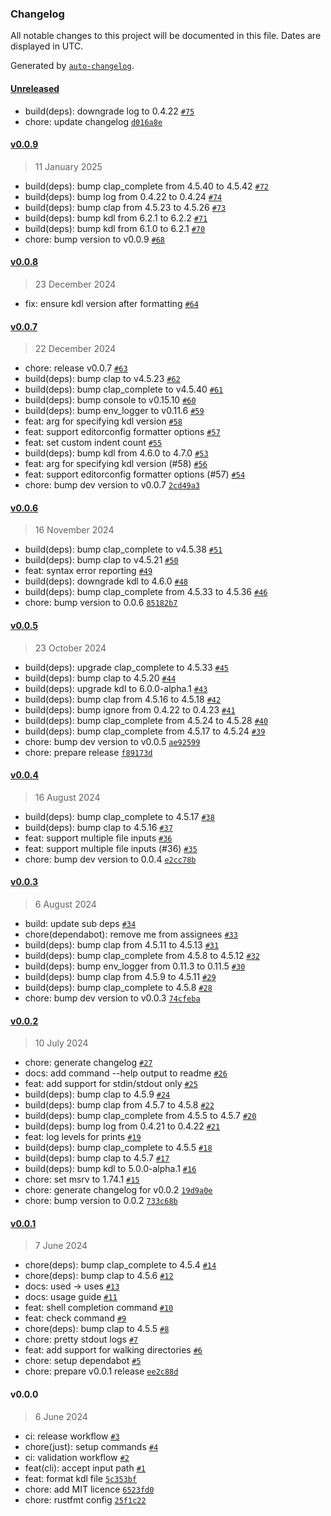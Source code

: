 ### Changelog

All notable changes to this project will be documented in this file. Dates are displayed in UTC.

Generated by [`auto-changelog`](https://github.com/CookPete/auto-changelog).

#### [Unreleased](https://github.com/hougesen/kdlfmt/compare/v0.0.9...HEAD)

- build(deps): downgrade log to 0.4.22 [`#75`](https://github.com/hougesen/kdlfmt/pull/75)
- chore: update changelog [`d016a8e`](https://github.com/hougesen/kdlfmt/commit/d016a8e5b0bd91e087d9f124bea162da2ae6ad00)

#### [v0.0.9](https://github.com/hougesen/kdlfmt/compare/v0.0.8...v0.0.9)

> 11 January 2025

- build(deps): bump clap_complete from 4.5.40 to 4.5.42 [`#72`](https://github.com/hougesen/kdlfmt/pull/72)
- build(deps): bump log from 0.4.22 to 0.4.24 [`#74`](https://github.com/hougesen/kdlfmt/pull/74)
- build(deps): bump clap from 4.5.23 to 4.5.26 [`#73`](https://github.com/hougesen/kdlfmt/pull/73)
- build(deps): bump kdl from 6.2.1 to 6.2.2 [`#71`](https://github.com/hougesen/kdlfmt/pull/71)
- build(deps): bump kdl from 6.1.0 to 6.2.1 [`#70`](https://github.com/hougesen/kdlfmt/pull/70)
- chore: bump version to v0.0.9 [`#68`](https://github.com/hougesen/kdlfmt/pull/68)

#### [v0.0.8](https://github.com/hougesen/kdlfmt/compare/v0.0.7...v0.0.8)

> 23 December 2024

- fix: ensure kdl version after formatting [`#64`](https://github.com/hougesen/kdlfmt/pull/64)

#### [v0.0.7](https://github.com/hougesen/kdlfmt/compare/v0.0.6...v0.0.7)

> 22 December 2024

- chore: release v0.0.7 [`#63`](https://github.com/hougesen/kdlfmt/pull/63)
- build(deps): bump clap to v4.5.23 [`#62`](https://github.com/hougesen/kdlfmt/pull/62)
- build(deps): bump clap_complete to v4.5.40 [`#61`](https://github.com/hougesen/kdlfmt/pull/61)
- build(deps): bump console to v0.15.10 [`#60`](https://github.com/hougesen/kdlfmt/pull/60)
- build(deps): bump env_logger to v0.11.6 [`#59`](https://github.com/hougesen/kdlfmt/pull/59)
- feat: arg for specifying kdl version [`#58`](https://github.com/hougesen/kdlfmt/pull/58)
- feat: support editorconfig formatter options [`#57`](https://github.com/hougesen/kdlfmt/pull/57)
- feat: set custom indent count [`#55`](https://github.com/hougesen/kdlfmt/pull/55)
- build(deps): bump kdl from 4.6.0 to 4.7.0 [`#53`](https://github.com/hougesen/kdlfmt/pull/53)
- feat: arg for specifying kdl version (#58) [`#56`](https://github.com/hougesen/kdlfmt/issues/56)
- feat: support editorconfig formatter options (#57) [`#54`](https://github.com/hougesen/kdlfmt/issues/54)
- chore: bump dev version to v0.0.7 [`2cd49a3`](https://github.com/hougesen/kdlfmt/commit/2cd49a3048b6203a98deeb14dad89888e9d149d7)

#### [v0.0.6](https://github.com/hougesen/kdlfmt/compare/v0.0.5...v0.0.6)

> 16 November 2024

- build(deps): bump clap_complete to v4.5.38 [`#51`](https://github.com/hougesen/kdlfmt/pull/51)
- build(deps): bump clap to v4.5.21 [`#50`](https://github.com/hougesen/kdlfmt/pull/50)
- feat: syntax error reporting [`#49`](https://github.com/hougesen/kdlfmt/pull/49)
- build(deps): downgrade kdl to 4.6.0 [`#48`](https://github.com/hougesen/kdlfmt/pull/48)
- build(deps): bump clap_complete from 4.5.33 to 4.5.36 [`#46`](https://github.com/hougesen/kdlfmt/pull/46)
- chore: bump version to 0.0.6 [`85182b7`](https://github.com/hougesen/kdlfmt/commit/85182b7fcf5f6fb15bb592d8299447de5d5073f2)

#### [v0.0.5](https://github.com/hougesen/kdlfmt/compare/v0.0.4...v0.0.5)

> 23 October 2024

- build(deps): upgrade clap_complete to 4.5.33 [`#45`](https://github.com/hougesen/kdlfmt/pull/45)
- build(deps): bump clap to 4.5.20 [`#44`](https://github.com/hougesen/kdlfmt/pull/44)
- build(deps): upgrade kdl to 6.0.0-alpha.1 [`#43`](https://github.com/hougesen/kdlfmt/pull/43)
- build(deps): bump clap from 4.5.16 to 4.5.18 [`#42`](https://github.com/hougesen/kdlfmt/pull/42)
- build(deps): bump ignore from 0.4.22 to 0.4.23 [`#41`](https://github.com/hougesen/kdlfmt/pull/41)
- build(deps): bump clap_complete from 4.5.24 to 4.5.28 [`#40`](https://github.com/hougesen/kdlfmt/pull/40)
- build(deps): bump clap_complete from 4.5.17 to 4.5.24 [`#39`](https://github.com/hougesen/kdlfmt/pull/39)
- chore: bump dev version to v0.0.5 [`ae92599`](https://github.com/hougesen/kdlfmt/commit/ae925995b573e620072dffa9c8e479f3fea21854)
- chore: prepare release [`f89173d`](https://github.com/hougesen/kdlfmt/commit/f89173d2a765e93a2414d7f3393d2794fa9e03dc)

#### [v0.0.4](https://github.com/hougesen/kdlfmt/compare/v0.0.3...v0.0.4)

> 16 August 2024

- build(deps): bump clap_complete to 4.5.17 [`#38`](https://github.com/hougesen/kdlfmt/pull/38)
- build(deps): bump clap to 4.5.16 [`#37`](https://github.com/hougesen/kdlfmt/pull/37)
- feat: support multiple file inputs [`#36`](https://github.com/hougesen/kdlfmt/pull/36)
- feat: support multiple file inputs (#36) [`#35`](https://github.com/hougesen/kdlfmt/issues/35)
- chore: bump dev version to 0.0.4 [`e2cc78b`](https://github.com/hougesen/kdlfmt/commit/e2cc78b2c9066b56414e7a8d06b9b3f321751790)

#### [v0.0.3](https://github.com/hougesen/kdlfmt/compare/v0.0.2...v0.0.3)

> 6 August 2024

- build: update sub deps [`#34`](https://github.com/hougesen/kdlfmt/pull/34)
- chore(dependabot): remove me from assignees [`#33`](https://github.com/hougesen/kdlfmt/pull/33)
- build(deps): bump clap from 4.5.11 to 4.5.13 [`#31`](https://github.com/hougesen/kdlfmt/pull/31)
- build(deps): bump clap_complete from 4.5.8 to 4.5.12 [`#32`](https://github.com/hougesen/kdlfmt/pull/32)
- build(deps): bump env_logger from 0.11.3 to 0.11.5 [`#30`](https://github.com/hougesen/kdlfmt/pull/30)
- build(deps): bump clap from 4.5.9 to 4.5.11 [`#29`](https://github.com/hougesen/kdlfmt/pull/29)
- build(deps): bump clap_complete to 4.5.8 [`#28`](https://github.com/hougesen/kdlfmt/pull/28)
- chore: bump dev version to v0.0.3 [`74cfeba`](https://github.com/hougesen/kdlfmt/commit/74cfeba2cb20697635a6bf5ba549bf3c492c37e1)

#### [v0.0.2](https://github.com/hougesen/kdlfmt/compare/v0.0.1...v0.0.2)

> 10 July 2024

- chore: generate changelog [`#27`](https://github.com/hougesen/kdlfmt/pull/27)
- docs: add command --help output to readme [`#26`](https://github.com/hougesen/kdlfmt/pull/26)
- feat: add support for stdin/stdout only [`#25`](https://github.com/hougesen/kdlfmt/pull/25)
- build(deps): bump clap to 4.5.9 [`#24`](https://github.com/hougesen/kdlfmt/pull/24)
- build(deps): bump clap from 4.5.7 to 4.5.8 [`#22`](https://github.com/hougesen/kdlfmt/pull/22)
- build(deps): bump clap_complete from 4.5.5 to 4.5.7 [`#20`](https://github.com/hougesen/kdlfmt/pull/20)
- build(deps): bump log from 0.4.21 to 0.4.22 [`#21`](https://github.com/hougesen/kdlfmt/pull/21)
- feat: log levels for prints [`#19`](https://github.com/hougesen/kdlfmt/pull/19)
- build(deps): bump clap_complete to 4.5.5 [`#18`](https://github.com/hougesen/kdlfmt/pull/18)
- build(deps): bump clap to 4.5.7 [`#17`](https://github.com/hougesen/kdlfmt/pull/17)
- build(deps): bump kdl to 5.0.0-alpha.1 [`#16`](https://github.com/hougesen/kdlfmt/pull/16)
- chore: set msrv to 1.74.1 [`#15`](https://github.com/hougesen/kdlfmt/pull/15)
- chore: generate changelog for v0.0.2 [`19d9a0e`](https://github.com/hougesen/kdlfmt/commit/19d9a0e25114034dfb7c56da042e45569e8bb228)
- chore: bump version to 0.0.2 [`733c68b`](https://github.com/hougesen/kdlfmt/commit/733c68b1d4947a071ed19195f02dfedad97f7f80)

#### [v0.0.1](https://github.com/hougesen/kdlfmt/compare/v0.0.0...v0.0.1)

> 7 June 2024

- chore(deps): bump clap_complete to 4.5.4 [`#14`](https://github.com/hougesen/kdlfmt/pull/14)
- chore(deps): bump clap to 4.5.6 [`#12`](https://github.com/hougesen/kdlfmt/pull/12)
- docs: used -&gt; uses [`#13`](https://github.com/hougesen/kdlfmt/pull/13)
- docs: usage guide [`#11`](https://github.com/hougesen/kdlfmt/pull/11)
- feat: shell completion command [`#10`](https://github.com/hougesen/kdlfmt/pull/10)
- feat: check command [`#9`](https://github.com/hougesen/kdlfmt/pull/9)
- chore(deps): bump clap to 4.5.5 [`#8`](https://github.com/hougesen/kdlfmt/pull/8)
- chore: pretty stdout logs [`#7`](https://github.com/hougesen/kdlfmt/pull/7)
- feat: add support for walking directories [`#6`](https://github.com/hougesen/kdlfmt/pull/6)
- chore: setup dependabot [`#5`](https://github.com/hougesen/kdlfmt/pull/5)
- chore: prepare v0.0.1 release [`ee2c88d`](https://github.com/hougesen/kdlfmt/commit/ee2c88da586ccebe88402ba8de1815490d26c821)

#### v0.0.0

> 6 June 2024

- ci: release workflow [`#3`](https://github.com/hougesen/kdlfmt/pull/3)
- chore(just): setup commands [`#4`](https://github.com/hougesen/kdlfmt/pull/4)
- ci: validation workflow [`#2`](https://github.com/hougesen/kdlfmt/pull/2)
- feat(cli): accept input path [`#1`](https://github.com/hougesen/kdlfmt/pull/1)
- feat: format kdl file [`5c353bf`](https://github.com/hougesen/kdlfmt/commit/5c353bf06edeb5217c3871639dfba4c255877200)
- chore: add MIT licence [`6523fd0`](https://github.com/hougesen/kdlfmt/commit/6523fd07f63f866cd759f809afa25933ccc54df1)
- chore: rustfmt config [`25f1c22`](https://github.com/hougesen/kdlfmt/commit/25f1c22e11bf664460731c940d6f7e16b031d78b)
